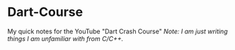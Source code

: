 # Dart-Course
My quick notes for the YouTube "Dart Crash Course"
*Note: I am just writing things I am unfamiliar with from C/C++.*
